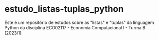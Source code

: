 # estudo_listas-tuplas_python
Este é um repositório de estudos sobre as "listas" e "tuplas" da linguagem Python da disciplina ECO02117 - Economia Computacional I - Turma B (2023/1)
